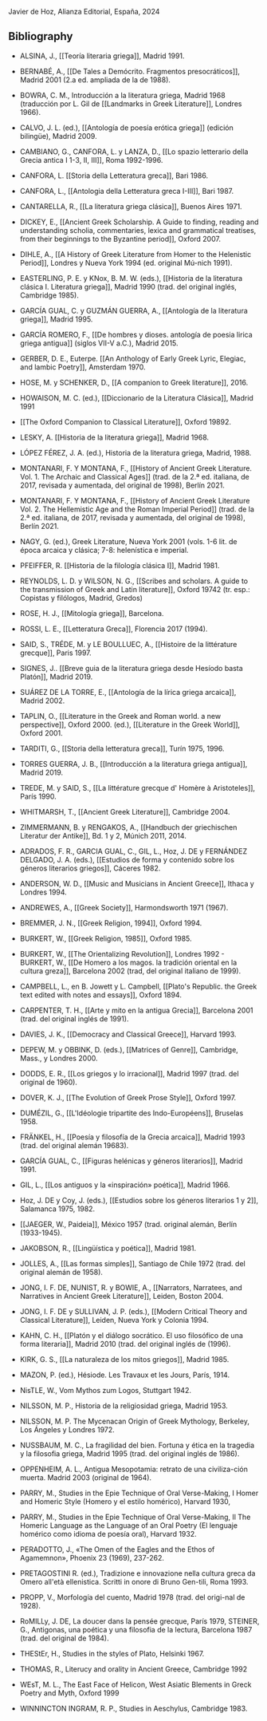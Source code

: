 Javier de Hoz, Alianza Editorial, España, 2024

## Bibliography

- ALSINA, J., [[Teoría literaria griega]], Madrid 1991.
- BERNABÉ, A., [[De Tales a Demócrito. Fragmentos presocráticos]], Madrid 2001 (2.a ed. ampliada de la de 1988).
- BOWRA, C. M., Introducción a la literatura griega, Madrid 1968 (traducción por L. Gil de [[Landmarks in Greek Literature]], Londres 1966).
- CALVO, J. L. (ed.), [[Antología de poesía erótica griega]] (edición bilingüe), Madrid 2009.
- CAMBIANO, G., CANFORA, L. y LANZA, D., [[Lo spazio letterario della Grecia antica I 1-3, II, III]], Roma 1992-1996.
- CANFORA, L. [[Storia della Letteratura greca]], Bari 1986.
- CANFORA, L., [[Antologia della Letteratura greca I-III]], Bari 1987.
- CANTARELLA, R., [[La literatura griega clásica]], Buenos Aires 1971.
- DICKEY, E., [[Ancient Greek Scholarship. A Guide to finding, reading and understanding scholia, commentaries, lexica and grammatical treatises, from their beginnings to the Byzantine period]], Oxford 2007.
- DIHLE, A., [[A History of Greek Literature from Homer to the Helenistic Period]], Londres y Nueva York 1994 (ed. original Mú-nich 1991).
- EASTERLING, P. E. y KNox, B. M. W. (eds.), [[Historia de la literatura clásica I. Literatura griega]], Madrid 1990 (trad. del original inglés, Cambridge 1985).
- GARCÍA GUAL, C. y GUZMÁN GUERRA, A., [[Antología de la literatura griega]], Madrid 1995.
- GARCÍA ROMERO, F., [[De hombres y dioses. antología de poesia lirica griega antigua]] (siglos VII-V a.C.), Madrid 2015.
- GERBER, D. E., Euterpe. [[An Anthology of Early Greek Lyric, Elegiac, and lambic Poetry]], Amsterdam 1970.
- HOSE, M. y SCHENKER, D., [[A companion to Greek literature]], 2016.
- HOWAISON, M. C. (ed.), [[Diccionario de la Literatura Clásica]], Madrid 1991
- [[The Oxford Companion to Classical Literature]], Oxford 19892.
- LESKY, A. [[Historia de la literatura griega]], Madrid 1968.
- LÓPEZ FÉREZ, J. A. (ed.), Historia de la literatura griega, Madrid, 1988.
- MONTANARI, F. Y MONTANA, F., [[History of Ancient Greek Literature. Vol. 1. The Archaic and Classical Ages]] (trad. de la 2.ª ed. italiana, de 2017, revisada y aumentada, del original de 1998), Berlín 2021.
- MONTANARI, F. Y MONTANA, F., [[History of Ancient Greek Literature Vol. 2. The Hellemistic Age and the Roman Imperial Period]] (trad. de la 2.ª ed. italiana, de 2017, revisada y aumentada, del original de 1998), Berlín 2021.
- NAGY, G. (ed.), Greek Literature, Nueva York 2001 (vols. 1-6 lit. de época arcaica y clásica; 7-8: helenística e imperial.
- PFEIFFER, R. [[Historia de la filología clásica I]], Madrid 1981.
- REYNOLDS, L. D. y WILSON, N. G., [[Scribes and scholars. A guide to the transmission of Greek and Latin literature]], Oxford 19742 (tr. esp.: Copistas y filólogos, Madrid, Gredos)
- ROSE, H. J., [[Mitología griega]], Barcelona.
- ROSSI, L. E., [[Letteratura Greca]], Florencia 2017 (1994).
- SAID, S., TRÉDE, M. y LE BOULLUEC, A., [[Histoire de la littérature grecque]], Paris 1997.
- SIGNES, J.. [[Breve guia de la literatura griega desde Hesíodo basta Platón]], Madrid 2019.
- SUÁREZ DE LA TORRE, E., [[Antología de la lírica griega arcaica]], Madrid 2002.
- TAPLIN, O., [[Literature in the Greek and Roman world. a new perspective]], Oxford 2000. (ed.), [[Literature in the Greek World]], Oxford 2001.
- TARDITI, G., [[Storia della letteratura greca]], Turín 1975, 1996.
- TORRES GUERRA, J. B., [[Introducción a la literatura griega antigua]], Madrid 2019.
- TREDE, M. y SAID, S., [[La littérature grecque d' Homère à Aristoteles]], París 1990.
- WHITMARSH, T., [[Ancient Greek Literature]], Cambridge 2004.
- ZIMMERMANN, B. y RENGAKOS, A., [[Handbuch der griechischen Literatur der Antike]], Bd. 1 y 2, Múnich 2011, 2014.
- ADRADOS, F. R., GARCIA GUAL, C., GIL, L., Hoz, J. DE y FERNÁNDEZ DELGADO, J. A. (eds.), [[Estudios de forma y contenido sobre los géneros literarios griegos]], Cáceres 1982.
- ANDERSON, W. D., [[Music and Musicians in Ancient Greece]], Ithaca y Londres 1994.
- ANDREWES, A., [[Greek Society]], Harmondsworth 1971 (1967).
- BREMMER, J. N., [[Greek Religion, 1994]], Oxford 1994.
- BURKERT, W., [[Greek Religion, 1985]], Oxford 1985.
- BURKERT, W., [[The Orientalizing Revolution]], Londres 1992
﻿- BURKERT, W., [[De Homero a los magos. la tradición oriental en la cultura greza]], Barcelona 2002 (trad, del original italiano de 1999).
- CAMPBELL, L., en B. Jowett y L. Campbell, [[Plato's Republic. the Greek text edited with notes and essays]], Oxford 1894.
- CARPENTER, T. H., [[Arte y mito en la antigua Grecia]], Barcelona 2001 (trad. del original inglés de 1991).
- DAVIES, J. K., [[Democracy and Classical Greece]], Harvard 1993.
- DEPEW, M. y OBBINK, D. (eds.), [[Matrices of Genre]], Cambridge, Mass., y Londres 2000.
- DODDS, E. R., [[Los griegos y lo irracional]], Madrid 1997 (trad. del original de 1960).
- DOVER, K. J., [[The Evolution of Greek Prose Style]], Oxford 1997.
- DUMÉZIL, G., [[L'Idéologie tripartite des Indo-Européens]], Bruselas 1958.
- FRÄNKEL, H., [[Poesía y filosofía de la Grecia arcaica]], Madrid 1993 (trad. del original alemán 19683).
- GARCÍA GUAL, C., [[Figuras helénicas y géneros literarios]], Madrid 1991.
- GIL, L., [[Los antiguos y la «inspiración» poética]], Madrid 1966.
- Hoz, J. DE y Coy, J. (eds.), [[Estudios sobre los géneros literarios 1 y 2]], Salamanca 1975, 1982.
- [[JAEGER, W., Paideia]], México 1957 (trad. original alemán, Berlín (1933-1945).
- JAKOBSON, R., [[Lingüística y poética]], Madrid 1981.
- JOLLES, A., [[Las formas simples]], Santiago de Chile 1972 (trad. del original alemán de 1958).
- JONG, I. F. DE, NUNIST, R. y BOWIE, A., [[Narrators, Narratees, and Narratives in Ancient Greek Literature]], Leiden, Boston 2004.
- JONG, I. F. DE y SULLIVAN, J. P. (eds.), [[Modern Critical Theory and Classical Literature]], Leiden, Nueva York y Colonia 1994.
- KAHN, C. H., [[Platón y el diálogo socrático. El uso filosófico de una forma literaria]], Madrid 2010 (trad. del original inglés de (1996).
- KIRK, G. S., [[La naturaleza de los mitos griegos]], Madrid 1985.
- MAZON, P. (ed.), Hésiode. Les Travaux et les Jours, París, 1914.

- NisTLE, W., Vom Mythos zum Logos, Stuttgart 1942.
- NILSSON, M. P., Historia de la religiosidad griega, Madrid 1953.
- NILSSON, M. P. The Mycenacan Origin of Greek Mythology, Berkeley, Los Ángeles y Londres 1972.
- NUSSBAUM, M. C., La fragilidad del bien. Fortuna y ética en la tragedia y la filosofia griega, Madrid 1995 (trad. del original inglés de 1986).
- OPPENHEIM, A. L., Antigua Mesopotamia: retrato de una civiliza-ción muerta. Madrid 2003 (original de 1964).
- PARRY, M., Studies in the Epie Technique of Oral Verse-Making, I Homer and Homeric Style (Homero y el estilo homérico), Harvard 1930,
- PARRY, M., Studies in the Epie Technique of Oral Verse-Making, Il The Homeric Language as the Language of an Oral Poetry (El lenguaje homérico como idioma de poesía oral), Harvard 1932.
- PERADOTTO, J., «The Omen of the Eagles and the Ethos of Agamemnon», Phoenix 23 (1969), 237-262.
- PRETAGOSTINI R. (ed.), Tradizione e innovazione nella cultura greca da Omero all'età ellenistica. Scritti in onore di Bruno Gen-tili, Roma 1993.
- PROPP, V., Morfología del cuento, Madrid 1978 (trad. del origi-nal de 1928).
- RoMILLy, J. DE, La doucer dans la pensée grecque, París 1979, STEINER, G., Antigonas, una poética y una filosofia de la lectura, Barcelona 1987 (trad. del original de 1984).
- THEStEr, H., Studies in the styles of Plato, Helsinki 1967.
- THOMAS, R., Literucy and orality in Ancient Greece, Cambridge 1992
- WEsT, M. L., The East Face of Helicon, West Asiatic Blements in Greck Poetry and Myth, Oxford 1999
- WINNINCTON INGRAM, R. P., Studies in Aeschylus, Cambridge 1983.
